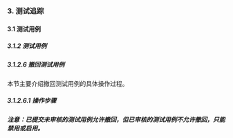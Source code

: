 ### 3. 测试追踪

#### 3.1 测试用例

##### 3.1.2 测试用例

##### 3.1.2.6 撤回测试用例

本节主要介绍撤回测试用例的具体操作过程。

##### 3.1.2.6.1 操作步骤

##### 注意：已提交未审核的测试用例允许撤回，但已审核的测试用例不允许撤回，只能禁用或启用。
